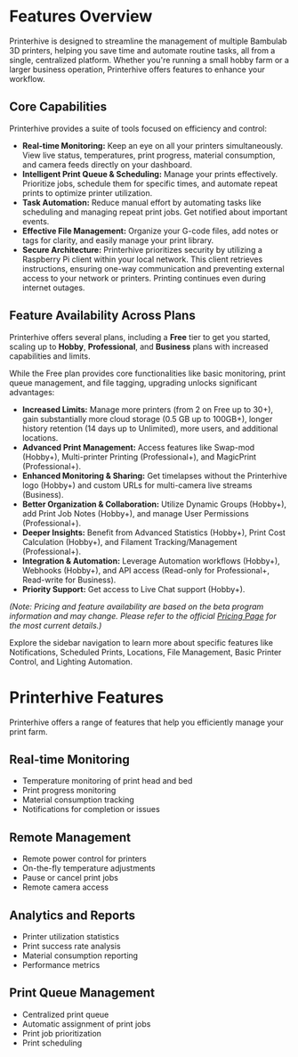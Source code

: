 # Features Overview

Printerhive is designed to streamline the management of multiple Bambulab 3D printers, helping you save time and automate routine tasks, all from a single, centralized platform. Whether you're running a small hobby farm or a larger business operation, Printerhive offers features to enhance your workflow.

## Core Capabilities

Printerhive provides a suite of tools focused on efficiency and control:

*   **Real-time Monitoring:** Keep an eye on all your printers simultaneously. View live status, temperatures, print progress, material consumption, and camera feeds directly on your dashboard.
*   **Intelligent Print Queue & Scheduling:** Manage your prints effectively. Prioritize jobs, schedule them for specific times, and automate repeat prints to optimize printer utilization.
*   **Task Automation:** Reduce manual effort by automating tasks like scheduling and managing repeat print jobs. Get notified about important events.
*   **Effective File Management:** Organize your G-code files, add notes or tags for clarity, and easily manage your print library.
*   **Secure Architecture:** Printerhive prioritizes security by utilizing a Raspberry Pi client within your local network. This client retrieves instructions, ensuring one-way communication and preventing external access to your network or printers. Printing continues even during internet outages.

## Feature Availability Across Plans

Printerhive offers several plans, including a **Free** tier to get you started, scaling up to **Hobby**, **Professional**, and **Business** plans with increased capabilities and limits.

While the Free plan provides core functionalities like basic monitoring, print queue management, and file tagging, upgrading unlocks significant advantages:

*   **Increased Limits:** Manage more printers (from 2 on Free up to 30+), gain substantially more cloud storage (0.5 GB up to 100GB+), longer history retention (14 days up to Unlimited), more users, and additional locations.
*   **Advanced Print Management:** Access features like Swap-mod (Hobby+), Multi-printer Printing (Professional+), and MagicPrint (Professional+).
*   **Enhanced Monitoring & Sharing:** Get timelapses without the Printerhive logo (Hobby+) and custom URLs for multi-camera live streams (Business).
*   **Better Organization & Collaboration:** Utilize Dynamic Groups (Hobby+), add Print Job Notes (Hobby+), and manage User Permissions (Professional+).
*   **Deeper Insights:** Benefit from Advanced Statistics (Hobby+), Print Cost Calculation (Hobby+), and Filament Tracking/Management (Professional+).
*   **Integration & Automation:** Leverage Automation workflows (Hobby+), Webhooks (Hobby+), and API access (Read-only for Professional+, Read-write for Business).
*   **Priority Support:** Get access to Live Chat support (Hobby+).

*(Note: Pricing and feature availability are based on the beta program information and may change. Please refer to the official [Pricing Page](https://printerhive.com/pricing) for the most current details.)*

Explore the sidebar navigation to learn more about specific features like Notifications, Scheduled Prints, Locations, File Management, Basic Printer Control, and Lighting Automation.

# Printerhive Features

Printerhive offers a range of features that help you efficiently manage your print farm.

## Real-time Monitoring

- Temperature monitoring of print head and bed
- Print progress monitoring
- Material consumption tracking
- Notifications for completion or issues

## Remote Management

- Remote power control for printers
- On-the-fly temperature adjustments
- Pause or cancel print jobs
- Remote camera access

## Analytics and Reports

- Printer utilization statistics
- Print success rate analysis
- Material consumption reporting
- Performance metrics

## Print Queue Management

- Centralized print queue
- Automatic assignment of print jobs
- Print job prioritization
- Print scheduling 